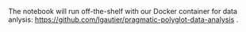  The notebook will run off-the-shelf
with our Docker container for data anlysis:
https://github.com/lgautier/pragmatic-polyglot-data-analysis .

